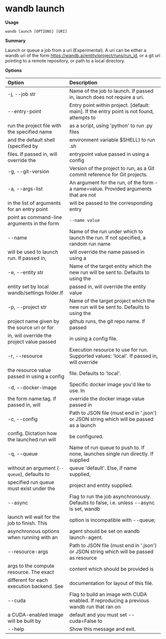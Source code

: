 # wandb launch

**Usage**

`wandb launch [OPTIONS] [URI]`

**Summary**

Launch or queue a job from a uri (Experimental). A uri can be either a wandb
uri of the form https://wandb.ai/entity/project/runs/run_id, or a git
uri pointing to a remote repository, or path to a local directory.

**Options**

| **Option** | **Description** |
| :--- | :--- |
| -j, --job str | Name of the job to launch. If passed in,   launch does not require a uri. |
| --entry-point | Entry point within project. [default: main].   If the entry point is not found, attempts to |
| run the project file with the specified name | as a script, using 'python' to run .py files |
| and the default shell (specified by | environment variable $SHELL) to run .sh |
| files. If passed in, will override the | entrypoint value passed in using a config |
| -g, --git-version | Version of the project to run, as a Git   commit reference for Git projects. |
| -a, --args-list | An argument for the run, of the form -a   name=value. Provided arguments that are not |
| in the list of arguments for an entry point | will be passed to the corresponding entry |
| point as command-line arguments in the form | `--name value` |
| --name | Name of the run under which to launch the   run. If not specified, a random run name |
| will be used to launch run. If passed in, | will override the name passed in using a |
| -e, --entity str | Name of the target entity which the new run   will be sent to. Defaults to using the |
| entity set by local wandb/settings folder.If | passed in, will override the entity value |
| -p, --project str | Name of the target project which the new run   will be sent to. Defaults to using the |
| project name given by the source uri or for | github runs, the git repo name. If passed |
| in, will override the project value passed | in using a config file. |
| -r, --resource | Execution resource to use for run. Supported   values: 'local'. If passed in, will override |
| the resource value passed in using a config | file. Defaults to 'local'. |
| -d, --docker-image | Specific docker image you'd like to use. In |
| the form name:tag. If passed in, will | override the docker image value passed in |
| -c, --config | Path to JSON file (must end in '.json') or   JSON string which will be passed as a launch |
| config. Dictation how the launched run will | be configured. |
| -q, --queue | Name of run queue to push to. If none,   launches single run directly. If supplied |
| without an argument (`--queue`), defaults to | queue 'default'. Else, if name supplied, |
| specified run queue must exist under the | project and entity supplied. |
| --async | Flag to run the job asynchronously. Defaults   to false, i.e. unless --async is set, wandb |
| launch will wait for the job to finish. This | option is incompatible with --queue; |
| asynchronous options when running with an | agent should be set on wandb launch-agent. |
| --resource-args | Path to JSON file (must end in '.json') or   JSON string which will be passed as resource |
| args to the compute resource. The exact | content which should be provided is |
| different for each execution backend. See | documentation for layout of this file. |
| --cuda | Flag to build an image with CUDA enabled. If   reproducing a previous wandb run that ran on |
| a CUDA-enabled image will be built by | default and you must set --cuda=False to |
| --help | Show this message and exit. |

